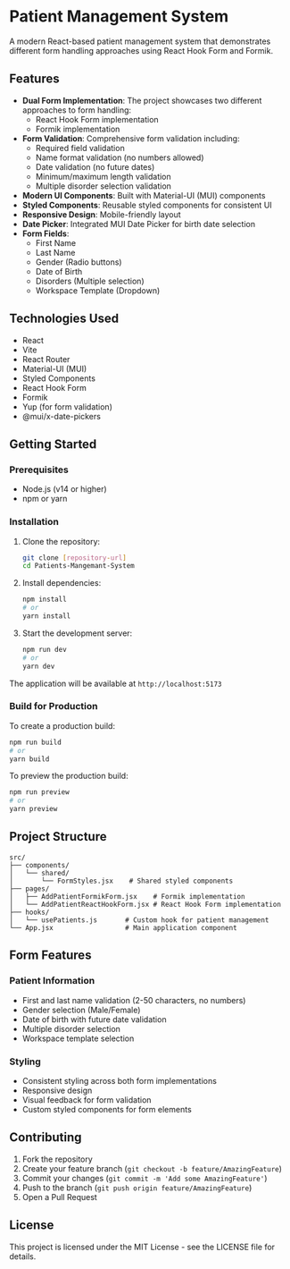 # Patient Management System

A modern React-based patient management system that demonstrates different form handling approaches using React Hook Form and Formik.

## Features

- **Dual Form Implementation**: The project showcases two different approaches to form handling:
  - React Hook Form implementation
  - Formik implementation
- **Form Validation**: Comprehensive form validation including:
  - Required field validation
  - Name format validation (no numbers allowed)
  - Date validation (no future dates)
  - Minimum/maximum length validation
  - Multiple disorder selection validation
- **Modern UI Components**: Built with Material-UI (MUI) components
- **Styled Components**: Reusable styled components for consistent UI
- **Responsive Design**: Mobile-friendly layout
- **Date Picker**: Integrated MUI Date Picker for birth date selection
- **Form Fields**:
  - First Name
  - Last Name
  - Gender (Radio buttons)
  - Date of Birth
  - Disorders (Multiple selection)
  - Workspace Template (Dropdown)

## Technologies Used

- React
- Vite
- React Router
- Material-UI (MUI)
- Styled Components
- React Hook Form
- Formik
- Yup (for form validation)
- @mui/x-date-pickers

## Getting Started

### Prerequisites

- Node.js (v14 or higher)
- npm or yarn

### Installation

1. Clone the repository:
   ```bash
   git clone [repository-url]
   cd Patients-Mangemant-System
   ```
2. Install dependencies:
   ```bash
   npm install
   # or
   yarn install
   ```
3. Start the development server:
   ```bash
   npm run dev
   # or
   yarn dev
   ```

The application will be available at `http://localhost:5173`

### Build for Production

To create a production build:

```bash
npm run build
# or
yarn build
```

To preview the production build:

```bash
npm run preview
# or
yarn preview
```

## Project Structure

```
src/
├── components/
│   └── shared/
│       └── FormStyles.jsx    # Shared styled components
├── pages/
│   ├── AddPatientFormikForm.jsx    # Formik implementation
│   └── AddPatientReactHookForm.jsx # React Hook Form implementation
├── hooks/
│   └── usePatients.js       # Custom hook for patient management
└── App.jsx                  # Main application component
```

## Form Features

### Patient Information

- First and last name validation (2-50 characters, no numbers)
- Gender selection (Male/Female)
- Date of birth with future date validation
- Multiple disorder selection
- Workspace template selection

### Styling

- Consistent styling across both form implementations
- Responsive design
- Visual feedback for form validation
- Custom styled components for form elements

## Contributing

1. Fork the repository
2. Create your feature branch (`git checkout -b feature/AmazingFeature`)
3. Commit your changes (`git commit -m 'Add some AmazingFeature'`)
4. Push to the branch (`git push origin feature/AmazingFeature`)
5. Open a Pull Request

## License

This project is licensed under the MIT License - see the LICENSE file for details.
